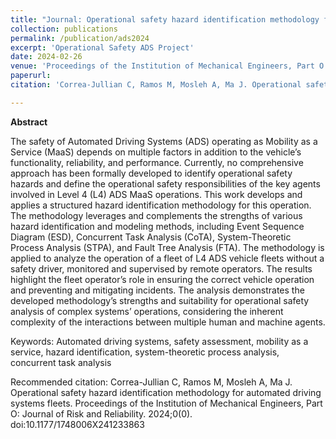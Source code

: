 ```yaml
---
title: "Journal: Operational safety hazard identification methodology for automated driving systems fleets"
collection: publications
permalink: /publication/ads2024
excerpt: 'Operational Safety ADS Project'
date: 2024-02-26
venue: 'Proceedings of the Institution of Mechanical Engineers, Part O: Journal of Risk and Reliability'
paperurl: 
citation: 'Correa-Jullian C, Ramos M, Mosleh A, Ma J. Operational safety hazard identification methodology for automated driving systems fleets. Proceedings of the Institution of Mechanical Engineers, Part O: Journal of Risk and Reliability. 2024;0(0). doi:10.1177/1748006X241233863'

---
```

**Abstract**

The safety of Automated Driving Systems (ADS) operating as Mobility as a Service (MaaS) depends on multiple factors in addition to the vehicle’s functionality, reliability, and performance. Currently, no comprehensive approach has been formally developed to identify operational safety hazards and define the operational safety responsibilities of the key agents involved in Level 4 (L4) ADS MaaS operations. This work develops and applies a structured hazard identification methodology for this operation. The methodology leverages and complements the strengths of various hazard identification and modeling methods, including Event Sequence Diagram (ESD), Concurrent Task Analysis (CoTA), System-Theoretic Process Analysis (STPA), and Fault Tree Analysis (FTA). The methodology is applied to analyze the operation of a fleet of L4 ADS vehicle fleets without a safety driver, monitored and supervised by remote operators. The results highlight the fleet operator’s role in ensuring the correct vehicle operation and preventing and mitigating incidents. The analysis demonstrates the developed methodology’s strengths and suitability for operational safety analysis of complex systems’ operations, considering the inherent complexity of the interactions between multiple human and machine agents.

Keywords: Automated driving systems, safety assessment, mobility as a service, hazard identification, system-theoretic process analysis, concurrent task analysis

Recommended citation:  Correa-Jullian C, Ramos M, Mosleh A, Ma J. Operational safety hazard identification methodology for automated driving systems fleets. Proceedings of the Institution of Mechanical Engineers, Part O: Journal of Risk and Reliability. 2024;0(0). doi:10.1177/1748006X241233863
